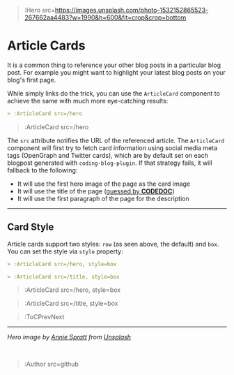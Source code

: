 > :Hero src=https://images.unsplash.com/photo-1532152865523-267662aa4483?w=1990&h=600&fit=crop&crop=bottom

# Article Cards

It is a common thing to reference your other blog posts in a particular blog post. For example
you might want to highlight your latest blog posts on your blog's first page.

While simply links do the trick, you can use the `ArticleCard` component to achieve the same
with much more eye-catching results:

```md
> :ArticleCard src=/hero
```

> :ArticleCard src=/hero

The `src` attribute notifies the URL of the referenced article. The `ArticleCard` component will
first try to fetch card information using social media meta tags (OpenGraph and Twitter cards), which
are by default set on each blogpost generated with `coding-blog-plugin`. If that strategy fails,
it will fallback to the following:

- It will use the first hero image of the page as the card image
- It will use the title of the page ([guessed by **CODEDOC**](https://codedoc.cc/docs/config/page#page-title))
- It will use the first paragraph of the page for the description

---

## Card Style

Article cards support two styles: `row` (as seen above, the default) and `box`. You
can set the style via `style` property:

```md
> :ArticleCard src=/hero, style=box

> :ArticleCard src=/title, style=box
```

> :ArticleCard src=/hero, style=box

> :ArticleCard src=/title, style=box

> :ToCPrevNext

---

_Hero image by [Annie Spratt](https://unsplash.com/@anniespratt) from [Unsplash](https://unsplash.com)_

<br>

> :Author src=github
